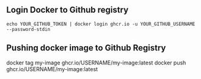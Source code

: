 ## Login Docker to Github registry
```echo YOUR_GITHUB_TOKEN | docker login ghcr.io -u YOUR_GITHUB_USERNAME --password-stdin```

## Pushing docker image to Github Registry
docker tag my-image ghcr.io/USERNAME/my-image:latest
docker push ghcr.io/USERNAME/my-image:latest

